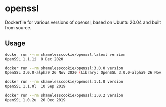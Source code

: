 # openssl

Dockerfile for various versions of openssl, based on Ubuntu 20.04 and built from source.

## Usage

```bash
docker run --rm shamelesscookie/openssl:latest version
OpenSSL 1.1.1i  8 Dec 2020

docker run --rm shamelesscookie/openssl:3.0.0 version
OpenSSL 3.0.0-alpha9 26 Nov 2020 (Library: OpenSSL 3.0.0-alpha9 26 Nov 2020)

docker run --rm shamelesscookie/openssl:1.1.0 version
OpenSSL 1.1.0l  10 Sep 2019

docker run --rm shamelesscookie/openssl:1.0.2 version
OpenSSL 1.0.2u  20 Dec 2019
```